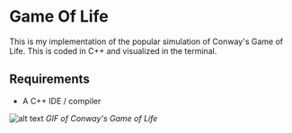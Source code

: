 # Game Of Life
This is my implementation of the popular simulation of Conway's Game of Life. This is coded in C++ and visualized in the terminal.

## Requirements

- A C++ IDE / compiler

![alt text](https://gifyu.com/image/UDXa) 
*GIF of Conway's Game of Life*
